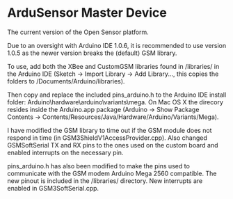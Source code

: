 ArduSensor Master Device
========================
The current version of the Open Sensor platform.

Due to an oversight with Arduino IDE 1.0.6, it is recommended to use version 1.0.5 as the newer version breaks the (default) GSM library.

To use, add both the XBee and CustomGSM libraries found in /libraries/ in the Arduino IDE (Sketch -> Import Library -> Add Library..., this copies the folders to /Documents/Arduino/libraries).

Then copy and replace the included pins_arduino.h to the Arduino IDE install folder: Arduino\hardware\arduino\variants\mega.
On Mac OS X the direcory resides inside the Arduino.app package (Arduino -> Show Package Contents -> Contents/Resources/Java/Hardware/Arduino/Variants/Mega).

I have modified the GSM library to time out if the GSM module does not respond in time (in GSM3ShieldV1AccessProvider.cpp). Also changed GSMSoftSerial TX and RX pins to the ones used on the custom board and enabled interrupts on the necessary pin.

pins_arduino.h has also been modified to make the pins used to communicate with the GSM modem Arduino Mega 2560 compatible. The new pinout is included in the /libraries/ directory. New interrupts are enabled in GSM3SoftSerial.cpp.
